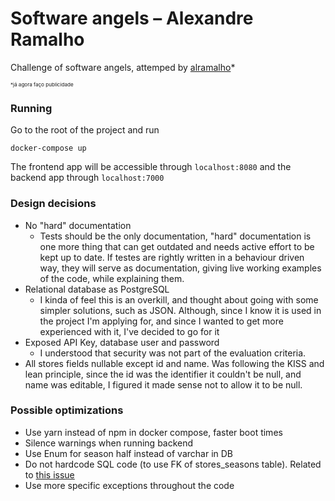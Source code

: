 # Software angels – Alexandre Ramalho
Challenge of software angels, attemped by [alramalho](https://alramalho.com)*

<sup><sub><sub>*já agora faço publicidade</sub></sub><sup>

### Running
Go to the root of the project and run
```
docker-compose up
```

The frontend app will be accessible through `localhost:8080` and the backend app through `localhost:7000`


### Design decisions
- No "hard" documentation
  - Tests should be the only documentation, "hard" documentation is one more thing that
    can get outdated and needs active effort to be kept up to date. If testes are
    rightly written in a behaviour driven way, they will serve as documentation,
    giving live working examples of the code, while explaining them.
- Relational database as PostgreSQL
    - I kinda of feel this is an overkill, and thought about going with some simpler solutions,
      such as JSON. Although, since I know it is used in the project I'm applying for, and since I
      wanted to get more experienced with it, I've decided to go for it
- Exposed API Key, database user and password
    - I understood that security was not part of the evaluation criteria. 
- All stores fields nullable except id and name. Was following the KISS and lean principle,
  since the id was the identifier it couldn't be null, and name was editable, I figured it made sense
  not to allow it to be null. 
### Possible optimizations

- Use yarn instead of npm in docker compose, faster boot times
- Silence warnings when running backend
- Use Enum for season half instead of varchar in DB
- Do not hardcode SQL code (to use FK of stores_seasons table). Related to [this issue](https://github.com/JetBrains/Exposed/issues/511)
- Use more specific exceptions throughout the code